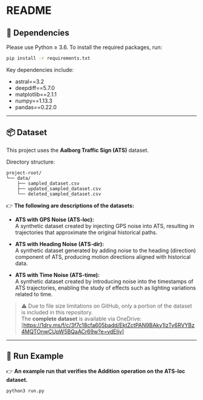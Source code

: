 # README

## 🔧 Dependencies

Please use Python ≥ 3.6. To install the required packages, run:

```bash
pip install -r requirements.txt
```

Key dependencies include:

- astral==3.2  
- deepdiff==5.7.0  
- matplotlib==2.1.1  
- numpy==1.13.3  
- pandas==0.22.0  

---

## 📦 Dataset

This project uses the **Aalborg Traffic Sign (ATS)** dataset.

Directory structure:

```
project-root/
└── data/
    ├── sampled_dataset.csv
    ├── updated_sampled_dataset.csv
    └── deleted_sampled_dataset.csv
```

👉 **The following are descriptions of the datasets:**

- **ATS with GPS Noise (ATS-loc):**  
  A synthetic dataset created by injecting GPS noise into ATS, resulting in trajectories that approximate the original historical paths.

- **ATS with Heading Noise (ATS-dir):**  
  A synthetic dataset generated by adding noise to the heading (direction) component of ATS, producing motion directions aligned with historical data.

- **ATS with Time Noise (ATS-time):**  
  A synthetic dataset created by introducing noise into the timestamps of ATS trajectories, enabling the study of effects such as lighting variations related to time.

> ⚠️ Due to file size limitations on GitHub, only a portion of the dataset is included in this repository.  
> The **complete dataset** is available via OneDrive: [https://1drv.ms/f/c/3f7c18cfa605badd/EktZctPAN9BAky1lzTy6RVYBz4MQTOnwCUpW5BQaACr69w?e=ydEIjv]

---

## 🚀 Run Example

👉 **An example run that verifies the Addition operation on the ATS-loc dataset.**

```bash
python3 run.py
```
